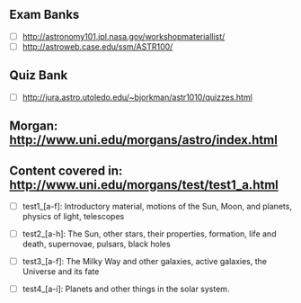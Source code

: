 

## Exam Banks
-[ ] http://astronomy101.jpl.nasa.gov/workshopmateriallist/
-[ ] http://astroweb.case.edu/ssm/ASTR100/

## Quiz Bank
-[ ] http://jura.astro.utoledo.edu/~bjorkman/astr1010/quizzes.html


## Morgan: http://www.uni.edu/morgans/astro/index.html
## Content covered in: http://www.uni.edu/morgans/test/test1_a.html
-[ ] test1_[a-f]: Introductory material, motions of the Sun, Moon, and planets, physics of light, telescopes 
-[ ] test2_[a-h]: The Sun, other stars, their properties, formation, life and death, supernovae, pulsars, black holes
-[ ] test3_[a-f]: The Milky Way and other galaxies, active galaxies, the Universe and its fate
-[ ] test4_[a-i]: Planets and other things in the solar system. 


